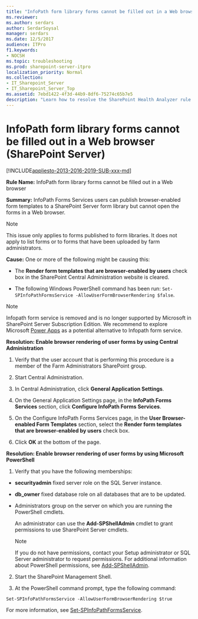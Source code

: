 ```yaml
---
title: "InfoPath form library forms cannot be filled out in a Web browser (SharePoint Server)"
ms.reviewer: 
ms.author: serdars
author: SerdarSoysal
manager: serdars
ms.date: 12/5/2017
audience: ITPro
f1.keywords:
- NOCSH
ms.topic: troubleshooting
ms.prod: sharepoint-server-itpro
localization_priority: Normal
ms.collection:
- IT_Sharepoint_Server
- IT_Sharepoint_Server_Top
ms.assetid: 7ebd1422-4f3d-44b9-8df6-75274c65b7e5
description: "Learn how to resolve the SharePoint Health Analyzer rule: InfoPath form library forms cannot be filled out in a Web browser, for SharePoint Server."
---
```


# InfoPath form library forms cannot be filled out in a Web browser (SharePoint Server)

[!INCLUDE[appliesto-2013-2016-2019-SUB-xxx-md](../includes/appliesto-2013-2016-2019-SUB-xxx-md.md)] 
  
 **Rule Name:** InfoPath form library forms cannot be filled out in a Web browser 
  
 **Summary:** InfoPath Forms Services users can publish browser-enabled form templates to a SharePoint Server form library but cannot open the forms in a Web browser. 
  
> [!NOTE]
> This issue only applies to forms published to form libraries. It does not apply to list forms or to forms that have been uploaded by farm administrators. 
  
 **Cause:** One or more of the following might be causing this: 
  
- The **Render form templates that are browser-enabled by users** check box in the SharePoint Central Administration website is cleared. 
    
- The following Windows PowerShell command has been run:  `Set-SPInfoPathFormsService -AllowUserFormBrowserRendering $false`.
 
> [!NOTE]
> Infopath form service is removed and is no longer supported by Microsoft in SharePoint Server Subscription Edition. We recommend to explore Microsoft [Power Apps](https://powerapps.microsoft.com/) as a potential alternative to Infopath form service.
 
**Resolution: Enable browser rendering of user forms by using Central Administration**
  
1. Verify that the user account that is performing this procedure is a member of the Farm Administrators SharePoint group. 
    
2. Start Central Administration.
    
3. In Central Administration, click **General Application Settings**.
    
4. On the General Application Settings page, in the **InfoPath Forms Services** section, click **Configure InfoPath Forms Services**.
    
5. On the Configure InfoPath Forms Services page, in the **User Browser-enabled Form Templates** section, select the **Render form templates that are browser-enabled by users** check box. 
    
6. Click **OK** at the bottom of the page. 
    
**Resolution: Enable browser rendering of user forms by using Microsoft PowerShell**
  
1. Verify that you have the following memberships:
    
  - **securityadmin** fixed server role on the SQL Server instance. 
    
  - **db_owner** fixed database role on all databases that are to be updated. 
    
  - Administrators group on the server on which you are running the PowerShell cmdlets.
    
    An administrator can use the **Add-SPShellAdmin** cmdlet to grant permissions to use SharePoint Server cmdlets. 
    
    > [!NOTE]
    > If you do not have permissions, contact your Setup administrator or SQL Server administrator to request permissions. For additional information about PowerShell permissions, see [Add-SPShellAdmin](/powershell/module/sharepoint-server/Add-SPShellAdmin?view=sharepoint-ps). 
  
2. Start the SharePoint Management Shell.
    
3. At the PowerShell command prompt, type the following command:
    
  ```
  Set-SPInfoPathFormsService -AllowUserFormBrowserRendering $true
  ```

For more information, see [Set-SPInfoPathFormsService](/powershell/module/sharepoint-server/Set-SPInfoPathFormsService?view=sharepoint-ps).
  

